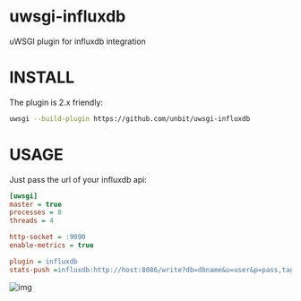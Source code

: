 uwsgi-influxdb
==============

uWSGI plugin for influxdb integration

INSTALL
=======

The plugin is 2.x friendly:

```sh
uwsgi --build-plugin https://github.com/unbit/uwsgi-influxdb
```

USAGE
=====

Just pass the url of your influxdb api:

```ini
[uwsgi]
master = true
processes = 8
threads = 4

http-socket = :9090
enable-metrics = true

plugin = influxdb
stats-push =influxdb:http://host:8086/write?db=dbname&u=user&p=pass,tag=tag1

```


![img](http://i.imgur.com/QGa8iYC.png)
